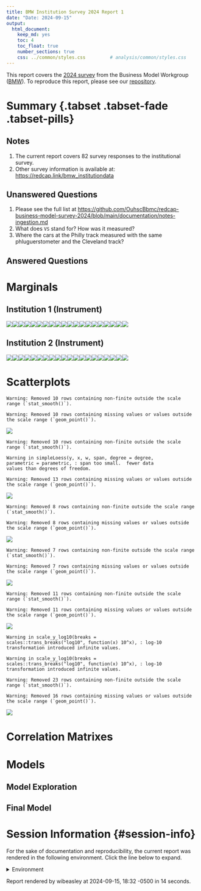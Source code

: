```yaml
---
title: BMW Institution Survey 2024 Report 1
date: "Date: 2024-09-15"
output:
  html_document:
    keep_md: yes
    toc: 4
    toc_float: true
    number_sections: true
    css: ../common/styles.css         # analysis/common/styles.css
---
```


This report covers the [2024 survey](https://redcap.vumc.org/community/post.php?id=232648)
from the Business Model Workgroup ([BMW](https://redcap.vumc.org/community/index.php?topic=200834)).
To reproduce this report, please see our
[repository](https://github.com/OuhscBbmc/redcap-business-model-survey-2024).


<!--  Set the working directory to the repository's base directory; this assumes the report is nested inside of two directories.-->


<!-- Set the report-wide options, and point to the external code file. -->


<!-- Load 'sourced' R files.  Suppress the output when loading sources. -->


<!-- Load packages, or at least verify they're available on the local machine.  Suppress the output when loading packages. -->


<!-- Load any global functions and variables declared in the R file.  Suppress the output. -->


<!-- Declare any global functions specific to a Rmd output.  Suppress the output. -->


<!-- Load the datasets.   -->


<!-- Tweak the datasets.   -->


Summary {.tabset .tabset-fade .tabset-pills}
===========================================================================

Notes
---------------------------------------------------------------------------

1.  The current report covers 82 survey responses to the institutional survey.
1.  Other survey information is available at:
<https://redcap.link/bmw_institutiondata>

Unanswered Questions
---------------------------------------------------------------------------

1. Please see the full list at <https://github.com/OuhscBbmc/redcap-business-model-survey-2024/blob/main/documentation/notes-ingestion.md>
1. What does `VS` stand for?  How was it measured?
1. Where the cars at the Philly track measured with the same phluguerstometer and the Cleveland track?


Answered Questions
---------------------------------------------------------------------------


Marginals
===========================================================================

Institution 1 (Instrument)
---------------------------------------------------------------------------

![](figure-png/marginals-inst1-1.png)<!-- -->![](figure-png/marginals-inst1-2.png)<!-- -->![](figure-png/marginals-inst1-3.png)<!-- -->![](figure-png/marginals-inst1-4.png)<!-- -->![](figure-png/marginals-inst1-5.png)<!-- -->![](figure-png/marginals-inst1-6.png)<!-- -->![](figure-png/marginals-inst1-7.png)<!-- -->![](figure-png/marginals-inst1-8.png)<!-- -->![](figure-png/marginals-inst1-9.png)<!-- -->![](figure-png/marginals-inst1-10.png)<!-- -->![](figure-png/marginals-inst1-11.png)<!-- -->![](figure-png/marginals-inst1-12.png)<!-- -->![](figure-png/marginals-inst1-13.png)<!-- -->![](figure-png/marginals-inst1-14.png)<!-- -->![](figure-png/marginals-inst1-15.png)<!-- -->![](figure-png/marginals-inst1-16.png)<!-- -->![](figure-png/marginals-inst1-17.png)<!-- -->![](figure-png/marginals-inst1-18.png)<!-- -->![](figure-png/marginals-inst1-19.png)<!-- -->![](figure-png/marginals-inst1-20.png)<!-- -->

Institution 2 (Instrument)
---------------------------------------------------------------------------

![](figure-png/marginals-inst2-1.png)<!-- -->![](figure-png/marginals-inst2-2.png)<!-- -->![](figure-png/marginals-inst2-3.png)<!-- -->![](figure-png/marginals-inst2-4.png)<!-- -->![](figure-png/marginals-inst2-5.png)<!-- -->![](figure-png/marginals-inst2-6.png)<!-- -->![](figure-png/marginals-inst2-7.png)<!-- -->![](figure-png/marginals-inst2-8.png)<!-- -->![](figure-png/marginals-inst2-9.png)<!-- -->![](figure-png/marginals-inst2-10.png)<!-- -->![](figure-png/marginals-inst2-11.png)<!-- -->![](figure-png/marginals-inst2-12.png)<!-- -->![](figure-png/marginals-inst2-13.png)<!-- -->![](figure-png/marginals-inst2-14.png)<!-- -->![](figure-png/marginals-inst2-15.png)<!-- -->![](figure-png/marginals-inst2-16.png)<!-- -->![](figure-png/marginals-inst2-17.png)<!-- -->![](figure-png/marginals-inst2-18.png)<!-- -->![](figure-png/marginals-inst2-19.png)<!-- -->![](figure-png/marginals-inst2-20.png)<!-- -->


Scatterplots
===========================================================================


```
Warning: Removed 10 rows containing non-finite outside the scale
range (`stat_smooth()`).
```

```
Warning: Removed 10 rows containing missing values or values outside
the scale range (`geom_point()`).
```

![](figure-png/scatterplots-1.png)<!-- -->

```
Warning: Removed 10 rows containing non-finite outside the scale
range (`stat_smooth()`).
```

```
Warning in simpleLoess(y, x, w, span, degree = degree,
parametric = parametric, : span too small.  fewer data
values than degrees of freedom.
```

```
Warning: Removed 13 rows containing missing values or values outside
the scale range (`geom_point()`).
```

![](figure-png/scatterplots-2.png)<!-- -->

```
Warning: Removed 8 rows containing non-finite outside the scale range
(`stat_smooth()`).
```

```
Warning: Removed 8 rows containing missing values or values outside
the scale range (`geom_point()`).
```

![](figure-png/scatterplots-3.png)<!-- -->

```
Warning: Removed 7 rows containing non-finite outside the scale range
(`stat_smooth()`).
```

```
Warning: Removed 7 rows containing missing values or values outside
the scale range (`geom_point()`).
```

![](figure-png/scatterplots-4.png)<!-- -->

```
Warning: Removed 11 rows containing non-finite outside the scale
range (`stat_smooth()`).
```

```
Warning: Removed 11 rows containing missing values or values outside
the scale range (`geom_point()`).
```

![](figure-png/scatterplots-5.png)<!-- -->

```
Warning in scale_y_log10(breaks =
scales::trans_breaks("log10", function(x) 10^x), : log-10
transformation introduced infinite values.
```

```
Warning in scale_y_log10(breaks =
scales::trans_breaks("log10", function(x) 10^x), : log-10
transformation introduced infinite values.
```

```
Warning: Removed 23 rows containing non-finite outside the scale
range (`stat_smooth()`).
```

```
Warning: Removed 16 rows containing missing values or values outside
the scale range (`geom_point()`).
```

![](figure-png/scatterplots-6.png)<!-- -->


Correlation Matrixes
===========================================================================




Models
===========================================================================

Model Exploration
---------------------------------------------------------------------------



Final Model
---------------------------------------------------------------------------





Session Information {#session-info}
===========================================================================

For the sake of documentation and reproducibility, the current report was rendered in the following environment.  Click the line below to expand.

<details>
  <summary>Environment <span class="glyphicon glyphicon-plus-sign"></span></summary>

```
─ Session info ────────────────────────────────────────────
 setting  value
 version  R version 4.4.1 (2024-06-14)
 os       Ubuntu 24.04.1 LTS
 system   x86_64, linux-gnu
 ui       RStudio
 language (EN)
 collate  en_US.UTF-8
 ctype    en_US.UTF-8
 tz       America/Chicago
 date     2024-09-15
 rstudio  2024.04.2+764 Chocolate Cosmos (desktop)
 pandoc   3.1.11 @ /usr/lib/rstudio/resources/app/bin/quarto/bin/tools/x86_64/ (via rmarkdown)

─ Packages ────────────────────────────────────────────────
 package         * version    date (UTC) lib source
 archive           1.1.9      2024-09-12 [1] CRAN (R 4.4.1)
 arrow             17.0.0.1   2024-08-21 [1] CRAN (R 4.4.1)
 assertthat        0.2.1      2019-03-21 [1] CRAN (R 4.4.0)
 backports         1.5.0      2024-05-23 [1] CRAN (R 4.4.0)
 base            * 4.4.1      2024-06-17 [4] local
 bit               4.0.5      2022-11-15 [1] CRAN (R 4.4.0)
 bit64             4.0.5      2020-08-30 [1] CRAN (R 4.4.0)
 bslib             0.8.0      2024-07-29 [1] CRAN (R 4.4.1)
 cachem            1.1.0      2024-05-16 [1] CRAN (R 4.4.0)
 checkmate         2.3.2      2024-07-29 [1] CRAN (R 4.4.1)
 cli               3.6.3      2024-06-21 [1] CRAN (R 4.4.1)
 colorspace        2.1-1      2024-07-26 [1] CRAN (R 4.4.1)
 compiler          4.4.1      2024-06-17 [4] local
 config            0.3.2      2023-08-30 [1] CRAN (R 4.4.0)
 crayon            1.5.3      2024-06-20 [1] CRAN (R 4.4.1)
 datasets        * 4.4.1      2024-06-17 [4] local
 digest            0.6.37     2024-08-19 [1] CRAN (R 4.4.1)
 dplyr             1.1.4      2023-11-17 [1] CRAN (R 4.4.0)
 evaluate          0.24.0     2024-06-10 [1] CRAN (R 4.4.1)
 fansi             1.0.6      2023-12-08 [1] CRAN (R 4.4.0)
 farver            2.1.2      2024-05-13 [1] CRAN (R 4.4.0)
 fastmap           1.2.0      2024-05-15 [1] CRAN (R 4.4.0)
 forcats           1.0.0      2023-01-29 [1] CRAN (R 4.4.0)
 generics          0.1.3      2022-07-05 [1] CRAN (R 4.4.0)
 ggplot2         * 3.5.1      2024-04-23 [1] CRAN (R 4.4.0)
 glue              1.7.0      2024-01-09 [1] CRAN (R 4.4.0)
 graphics        * 4.4.1      2024-06-17 [4] local
 grDevices       * 4.4.1      2024-06-17 [4] local
 grid              4.4.1      2024-06-17 [4] local
 gtable            0.3.5      2024-04-22 [1] CRAN (R 4.4.0)
 highr             0.11       2024-05-26 [1] CRAN (R 4.4.0)
 hms               1.1.3      2023-03-21 [1] CRAN (R 4.4.0)
 htmltools         0.5.8.1    2024-04-04 [1] CRAN (R 4.4.0)
 jquerylib         0.1.4      2021-04-26 [1] CRAN (R 4.4.0)
 jsonlite          1.8.8      2023-12-04 [1] CRAN (R 4.4.0)
 knitr           * 1.48       2024-07-07 [1] CRAN (R 4.4.1)
 labeling          0.4.3      2023-08-29 [1] CRAN (R 4.4.0)
 lattice           0.22-6     2024-03-20 [1] CRAN (R 4.4.0)
 lifecycle         1.0.4      2023-11-07 [1] CRAN (R 4.4.0)
 lubridate         1.9.3      2023-09-27 [1] CRAN (R 4.4.0)
 magrittr          2.0.3      2022-03-30 [1] CRAN (R 4.4.0)
 Matrix            1.7-0      2024-04-26 [4] CRAN (R 4.4.0)
 methods         * 4.4.1      2024-06-17 [4] local
 mgcv              1.9-1      2023-12-21 [1] CRAN (R 4.4.0)
 munsell           0.5.1      2024-04-01 [1] CRAN (R 4.4.0)
 nlme              3.1-165    2024-06-06 [4] CRAN (R 4.4.0)
 OuhscMunge        1.0.0.9000 2024-06-03 [1] Github (OuhscBbmc/OuhscMunge@bb2b989)
 parallel          4.4.1      2024-06-17 [4] local
 pillar            1.9.0      2023-03-22 [1] CRAN (R 4.4.0)
 pkgconfig         2.0.3      2019-09-22 [1] CRAN (R 4.4.0)
 png               0.1-8      2022-11-29 [1] CRAN (R 4.4.0)
 purrr             1.0.2      2023-08-10 [1] CRAN (R 4.4.0)
 R6                2.5.1      2021-08-19 [1] CRAN (R 4.4.0)
 RColorBrewer      1.1-3      2022-04-03 [1] CRAN (R 4.4.0)
 Rcpp              1.0.13     2024-07-17 [1] CRAN (R 4.4.1)
 readr             2.1.5      2024-01-10 [1] CRAN (R 4.4.0)
 REDCapR           1.2.0      2024-09-09 [1] CRAN (R 4.4.1)
 reticulate        1.39.0     2024-09-05 [1] CRAN (R 4.4.1)
 rlang             1.1.4      2024-06-04 [1] CRAN (R 4.4.0)
 rmarkdown         2.28       2024-08-17 [1] CRAN (R 4.4.1)
 rsconnect         1.3.1      2024-06-04 [1] CRAN (R 4.4.0)
 rstudioapi        0.16.0     2024-03-24 [1] CRAN (R 4.4.0)
 sass              0.4.9      2024-03-15 [1] CRAN (R 4.4.0)
 scales            1.3.0      2023-11-28 [1] CRAN (R 4.4.0)
 sessioninfo       1.2.2      2021-12-06 [1] CRAN (R 4.4.0)
 splines           4.4.1      2024-06-17 [4] local
 stats           * 4.4.1      2024-06-17 [4] local
 stringi           1.8.4      2024-05-06 [1] CRAN (R 4.4.0)
 stringr           1.5.1      2023-11-14 [1] CRAN (R 4.4.0)
 TabularManifest   0.2.1      2024-06-03 [1] Github (Melinae/TabularManifest@2cfe1c1)
 tibble            3.2.1      2023-03-20 [1] CRAN (R 4.4.0)
 tidyr             1.3.1      2024-01-24 [1] CRAN (R 4.4.0)
 tidyselect        1.2.1      2024-03-11 [1] CRAN (R 4.4.0)
 timechange        0.3.0      2024-01-18 [1] CRAN (R 4.4.0)
 tools             4.4.1      2024-06-17 [4] local
 tzdb              0.4.0      2023-05-12 [1] CRAN (R 4.4.0)
 utf8              1.2.4      2023-10-22 [1] CRAN (R 4.4.0)
 utils           * 4.4.1      2024-06-17 [4] local
 vctrs             0.6.5      2023-12-01 [1] CRAN (R 4.4.0)
 vroom             1.6.5      2023-12-05 [1] CRAN (R 4.4.0)
 withr             3.0.1      2024-07-31 [1] CRAN (R 4.4.1)
 xfun              0.47       2024-08-17 [1] CRAN (R 4.4.1)
 yaml              2.3.10     2024-07-26 [1] CRAN (R 4.4.1)

 [1] /home/wibeasley/R/x86_64-pc-linux-gnu-library/4.4
 [2] /usr/local/lib/R/site-library
 [3] /usr/lib/R/site-library
 [4] /usr/lib/R/library

───────────────────────────────────────────────────────────
```
</details>



Report rendered by wibeasley at 2024-09-15, 18:32 -0500 in 14 seconds.
